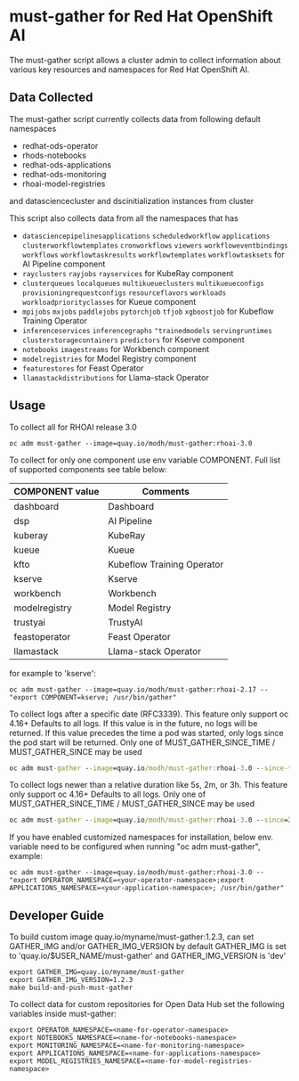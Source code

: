 # must-gather for Red Hat OpenShift AI

The must-gather script allows a cluster admin to collect information about various key resources and namespaces
for Red Hat OpenShift AI.

## Data Collected

The must-gather script currently collects data from following default namespaces

- redhat-ods-operator
- rhods-notebooks
- redhat-ods-applications
- redhat-ods-monitoring
- rhoai-model-registries

and datasciencecluster and dscinitialization instances from cluster

This script also collects data from all the namespaces that has

- `datasciencepipelinesapplications` `scheduledworkflow` `applications` `clusterworkflowtemplates` `cronworkflows` `viewers` `workfloweventbindings` `workflows` `workflowtaskresults` `workflowtemplates` `workflowtasksets` for AI Pipeline component
- `rayclusters` `rayjobs` `rayservices` for KubeRay component
- `clusterqueues` `localqueues` `multikueueclusters` `multikueueconfigs` `provisioningrequestconfigs` `resourceflavors` `workloads` `workloadpriorityclasses` for Kueue component
- `mpijobs` `mxjobs` `paddlejobs` `pytorchjob` `tfjob` `xgboostjob`  for Kubeflow Training Operator
- `inferenceservices` `inferencegraphs` `"trainedmodels` `servingruntimes` `clusterstoragecontainers` `predictors` for Kserve component
- `notebooks` `imagestreams` for Workbench component
- `modelregistries` for Model Registry component
- `featurestores` for Feast Operator
- `llamastackdistributions` for Llama-stack Operator

## Usage

To collect all for RHOAI release 3.0

```
oc adm must-gather --image=quay.io/modh/must-gather:rhoai-3.0
```

To collect for only one component use env variable COMPONENT.
Full list of supported components see table below:

| COMPONENT value | Comments                   |
|-----------------|----------------------------|
| dashboard       | Dashboard                  |
| dsp             | AI Pipeline      |
| kuberay         | KubeRay                    |
| kueue           | Kueue                      |
| kfto            | Kubeflow Training Operator |
| kserve          | Kserve                     |
| workbench       | Workbench                  |
| modelregistry   | Model Registry             |
| trustyai        | TrustyAI                   |
| feastoperator   | Feast Operator             |
| llamastack      | Llama-stack Operator       |

for example to 'kserve':

```
oc adm must-gather --image=quay.io/modh/must-gather:rhoai-2.17 -- "export COMPONENT=kserve; /usr/bin/gather"
```

To collect logs after a specific date (RFC3339). This feature only support oc 4.16+
Defaults to all logs.
If this value is in the future, no logs will be returned.
If this value precedes the time a pod was started, only logs since the pod start will be returned.
Only one of MUST_GATHER_SINCE_TIME / MUST_GATHER_SINCE may be used

```cmd
oc adm must-gather --image=quay.io/modh/must-gather:rhoai-3.0 --since-time=2024-05-02T14:01:23Z
```

To collect logs newer than a relative duration like 5s, 2m, or 3h. This feature only support oc 4.16+
Defaults to all logs.
Only one of MUST_GATHER_SINCE_TIME / MUST_GATHER_SINCE may be used

```cmd
oc adm must-gather --image=quay.io/modh/must-gather:rhoai-3.0 --since=3h
```

If you have enabled customized namespaces for installation, below env. variable need to be configured when running "oc adm must-gather", example:
```
oc adm must-gather --image=quay.io/modh/must-gather:rhoai-3.0 -- "export OPERATOR_NAMESPACE=<your-operator-namespace>;export APPLICATIONS_NAMESPACE=<your-application-namespace>; /usr/bin/gather"
```

## Developer Guide

To build custom image quay.io/myname/must-gather:1.2.3, can set GATHER_IMG and/or GATHER_IMG_VERSION
by default GATHER_IMG is set to 'quay.io/$USER_NAME/must-gather' and GATHER_IMG_VERSION is 'dev'

```
export GATHER_IMG=quay.io/myname/must-gather
export GATHER_IMG_VERSION=1.2.3
make build-and-push-must-gather

```

To collect data for custom repositories for Open Data Hub set the following variables inside must-gather:

```
export OPERATOR_NAMESPACE=<name-for-operator-namespace>
export NOTEBOOKS_NAMESPACE=<name-for-notebooks-namespace>
export MONITORING_NAMESPACE=<name-for-monitoring-namespace>
export APPLICATIONS_NAMESPACE=<name-for-applications-namespace>
export MODEL_REGISTRIES_NAMESPACE=<name-for-model-registries-namespace>

```
